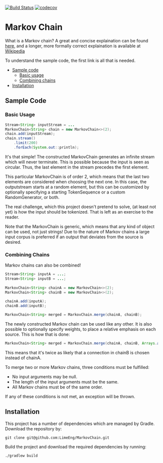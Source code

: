 [![Build Status](https://travis-ci.org/LimeEng/MarkovChain.svg?branch=master)](https://travis-ci.org/LimeEng/MarkovChain)
[![codecov](https://codecov.io/gh/LimeEng/MarkovChain/branch/master/graph/badge.svg)](https://codecov.io/gh/LimeEng/MarkovChain)

# Markov Chain
What is a Markov chain? A great and concise explaination can be found [here](http://setosa.io/ev/markov-chains/), and a longer, more formally correct explaination is available at [Wikipedia](https://en.wikipedia.org/wiki/Markov_chain)

To understand the sample code, the first link is all that is needed.

- [Sample code](#sample-code)
  - [Basic usage](#basic-usage)
  - [Combining chains](#combining-chains)
- [Installation](#installation)

## Sample Code

### Basic Usage

```java
Stream<String> inputStream = ...
MarkovChain<String> chain = new MarkovChain<>(2);
chain.add(inputStream);
chain.stream()
    .limit(200)
    .forEach(System.out::println);
```

It's that simple! The constructed MarkovChain generates an infinite stream which will never terminate. This is possible because the input is seen as circular. Thus, the last element in the stream precedes the first element. 

This particular MarkovChain is of order 2, which means that the last two elements are considered when choosing the next one. In this case, the outputstream starts at a random element, but this can be customized by optionally specifying a starting TokenSequence or a custom RandomGenerator, or both. 

The real challenge, which this project doesn't pretend to solve, (at least not yet) is how the input should be tokenized. That is left as an exercise to the reader. 

Note that the MarkovChain is generic, which means that any kind of object can be used, not just strings! Due to the nature of Markov chains a large input corpus is preferred if an output that deviates from the source is desired. 

### Combining Chains

Markov chains can also be combined!

```java
Stream<String> inputA = ...;
Stream<String> inputB = ...;
        
MarkovChain<String> chainA = new MarkovChain<>(2);
MarkovChain<String> chainB = new MarkovChain<>(2);
        
chainA.add(inputA);
chainB.add(inputB);

MarkovChain<String> merged = MarkovChain.merge(chainA, chainB);
```

The newly constructed Markov chain can be used like any other. It is also possible to optionally specify weights, to place a relative emphasis on each source. This is how that is done:

```java
MarkovChain<String> merged = MarkovChain.merge(chainA, chainB, Arrays.asList(1, 2));
```

This means that it's twice as likely that a connection in chainB is chosen instead of chainA. 

To merge two or more Markov chains, three conditions must be fulfilled: 

- No input arguments may be null.
- The length of the input arguments must be the same.
- All Markov chains must be of the same order.

If any of these conditions is not met, an exception will be thrown.

## Installation

This project has a number of dependencies which are managed by Gradle. Download the repository by:
```
git clone git@github.com:LimeEng/MarkovChain.git
```
Build the project and download the required dependencies by running:
```
./gradlew build
```
